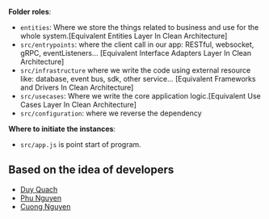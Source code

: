 **Folder roles**:
- `entities`: Where we store the things related to business and use for the whole system.[Equivalent Entities Layer In Clean Architecture]
- `src/entrypoints`: where the client call in our app: RESTful, websocket, gRPC, eventListeners... [Equivalent Interface Adapters Layer In Clean Architecture]
- `src/infrastructure` where we write the code using external resource like: database, event bus, sdk, other service... [Equivalent Frameworks and Drivers In Clean Architecture]
- `src/usecases`: Where we write the core application logic.[Equivalent Use Cases Layer In Clean Architecture]
- `src/configuration`: where we reverse the dependency

**Where to initiate the instances**:
- `src/app.js` is point start of program. 

## Based on the idea of developers
- [Duy Quach](https://github.com/quachduyy)
- [Phu Nguyen](https://github.com/phunguyen19)
- [Cuong Nguyen](https://github.com/CuongNgMan)
